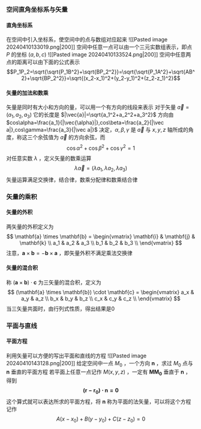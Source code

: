 ### 空间直角坐标系与矢量
#### 直角坐标系
在空间中引入坐标系，使空间中的点与数组对应起来
![[Pasted image 20240410133019.png|200]]
空间中任意一点可以由一个三元实数组表示，即点 $P$ 的坐标 $(a,b,c)$
![[Pasted image 20240410133524.png|200]]
空间中任意两点的距离可以由下面的公式表示
$$P_1P_2=\sqrt{\sqrt{P_1B^2}+\sqrt{BP_2^2}}=\sqrt{\sqrt{P_1A^2}+\sqrt{AB^2}+\sqrt{BP_2^2}}=\sqrt{(x_2-x_1)^2+(y_2-y_1)^2+(z_2-z_1)^2}$$
#### 矢量的加法和数乘
矢量是同时有大小和方向的量，可以用一个有方向的线段来表示
对于矢量 $\vec{a}=(a_1,a_2,a_3)$
它的长度是 $|\vec{a}|=\sqrt{a_1^2+a_2^2+a_3^2}$
方向由 $cos\alpha=\frac{a_1}{|\vec{\alpha}|},cos\beta=\frac{a_2}{|\vec a|},cos\gamma=\frac{a_3}{|\vec a|}$ 决定，$\alpha,\beta,\gamma$ 是 $\vec a$ 与 $x,y,z$ 轴所成的角度，称这三个余弦值为 $\vec a$ 的方向余弦，而
$$\cos\alpha^2+\cos\beta^2+\cos\gamma^2=1$$
对任意实数 $\lambda$ ，定义矢量的数乘运算
$$\lambda\vec\alpha=(\lambda a_1,\lambda a_2,\lambda a_3)$$
矢量运算满足交换律，结合律，数乘分配律和数乘结合律

### 矢量的乘积
#### 矢量的外积
两矢量的外积定义为
$$
\mathbf{a} \times \mathbf{b} = \begin{vmatrix}
\mathbf{i} & \mathbf{j} & \mathbf{k} \\
a_1 & a_2 & a_3 \\
b_1 & b_2 & b_3 \\
\end{vmatrix}
$$
注意，$\mathbf{a}\times\mathbf{b}=-\mathbf{b}\times\mathbf{a}$ ，即矢量外积不满足乘法交换律
#### 矢量的混合积
称 $(\mathbf{a}\times\mathbf{b})\cdot\mathbf{c}$ 为三矢量的混合积，定义为
$$
(\mathbf{a} \times \mathbf{b}) \cdot \mathbf{c} = \begin{vmatrix}
a_x & a_y & a_z \\
b_x & b_y & b_z \\
c_x & c_y & c_z \\
\end{vmatrix}
$$
当三矢量共面时，由行列式性质，得出结果是0
### 平面与直线
#### 平面方程
利用矢量可以方便的写出平面和直线的方程
![[Pasted image 20240410143128.png|200]]
给定空间中一点 $M_0$ ，一个方向 $\mathbf{n}$ ，求过 $M_0$ 点与 $\mathbf{n}$ 垂直的平面方程
若平面上任意一点记作 $M(x,y,z)$ ，一定有 $\mathbf{MM_0}$ 垂直于 $\mathbf{n}$ ，得到
$$\mathbf{(r-r_0)\cdot n=0}$$
这个算式就可以表达所求的平面方程，将 $\mathbf{n}$ 称为平面的法矢量，可以将这个方程记作
$$A(x-x_0)+B(y-y_0)+C(z-z_0)=0$$

